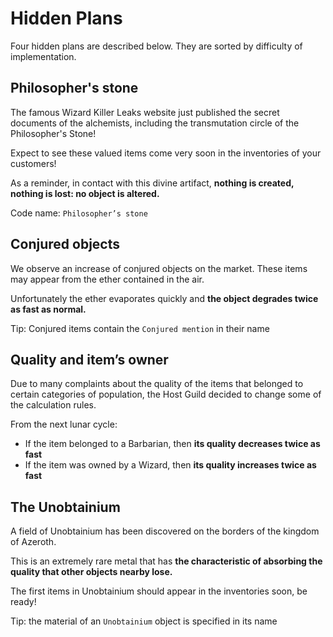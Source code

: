 # Hidden Plans

Four hidden plans are described below. They are sorted by difficulty of implementation.

## Philosopher's stone

The famous Wizard Killer Leaks website just published the secret documents of the alchemists, including the transmutation circle of the Philosopher's Stone!

Expect to see these valued items come very soon in the inventories of your customers!

As a reminder, in contact with this divine artifact, **nothing is created, nothing is lost: no object is altered.**

Code name: `Philosopher’s stone`

## Conjured objects

We observe an increase of conjured objects on the market. These items may appear from the ether contained in the air.

Unfortunately the ether evaporates quickly and **the object degrades twice as fast as normal.**

Tip: Conjured items contain the `Conjured mention` in their name

## Quality and item’s owner

Due to many complaints about the quality of the items that belonged to certain categories of population, the Host Guild decided to change some of the calculation rules.

From the next lunar cycle:
  * If the item belonged to a Barbarian, then **its quality decreases twice as fast**
  * If the item was owned by a Wizard, then **its quality increases twice as fast**

## The Unobtainium

A field of Unobtainium has been discovered on the borders of the kingdom of Azeroth.

This is an extremely rare metal that has **the characteristic of absorbing the quality that other objects nearby lose.**

The first items in Unobtainium should appear in the inventories soon, be ready!

Tip: the material of an `Unobtainium` object is specified in its name

